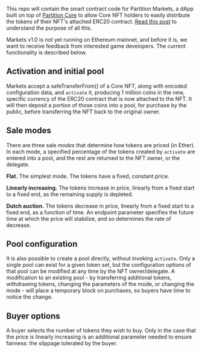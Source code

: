 This repo will contain the smart contract code for Partition Markets, a dApp built on top of [Partition Core](https://github.com/partitiongg/core-contracts) to allow Core NFT holders to easily distribute the tokens of their NFT's attached ERC20 contract. [Read this post](https://mirror.xyz/0x211149DE45F8792659312FD505681ff2a0D80599/wB_HBNYQI66BK97mC0Oeh_tg_-LelPGHkupYAhf1EfA) to understand the purpose of all this.

Markets v1.0 is not yet running on Ethereum mainnet, and before it is, we want to receive feedback from interested game developers. The current functionality is described below.


## Activation and initial pool

Markets accept a safeTransferFrom() of a Core NFT, along with encoded configuration data, and `activate` it, producing 1 million coins in the new, specific currency of the ERC20 contract that is now attached to the NFT. It will then deposit a portion of those coins into a pool, for purchase by the public, before transferring the NFT back to the original owner.


## Sale modes

There are three sale *modes* that determine how tokens are priced (in Ether). In each mode, a specified percentage of the tokens created by `activate` are entered into a pool, and the rest are returned to the NFT owner, or the delegate.

**Flat.** The simplest mode. The tokens have a fixed, constant price.

**Linearly increasing.** The tokens increase in price, linearly from a fixed start to a fixed end, as the remaining supply is depleted.

**Dutch auction.** The tokens decrease in price, linearly from a fixed start to a fixed end, as a function of time. An endpoint parameter specifies the future time at which the price will stabilize, and so determines the rate of decrease.


## Pool configuration

It is also possible to create a pool directly, without invoking `activate`. Only a single pool can exist for a given token set, but the configuration options of that pool can be modified at any time by the NFT owner/delegate. A modification to an existing pool - by transferring additional tokens, withdrawing tokens, changing the parameters of the mode, or changing the mode - will place a temporary block on purchases, so buyers have time to notice the change.


## Buyer options

A buyer selects the number of tokens they wish to buy. Only in the case that the price is linearly increasing is an additional parameter needed to ensure fairness: the slippage tolerated by the buyer.
